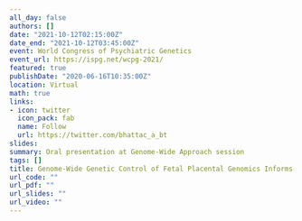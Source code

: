 ```yaml
---
all_day: false
authors: []
date: "2021-10-12T02:15:00Z"
date_end: "2021-10-12T03:45:00Z"
event: World Congress of Psychiatric Genetics
event_url: https://ispg.net/wcpg-2021/
featured: true
publishDate: "2020-06-16T10:35:00Z"
location: Virtual
math: true
links:
- icon: twitter
  icon_pack: fab
  name: Follow
  url: https://twitter.com/bhattac_a_bt
slides:
summary: Oral presentation at Genome-Wide Approach session
tags: []
title: Genome-Wide Genetic Control of Fetal Placental Genomics Informs the Development of Health, Disease, and Neuropsychiatric Disorders
url_code: ""
url_pdf: ""
url_slides: ""
url_video: ""
---
```

